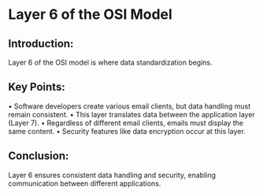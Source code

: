 # Layer 6 of the OSI Model 

## Introduction: 
Layer 6 of the OSI model is where data standardization begins. 

## Key Points: 
• Software developers create various email clients, but data handling must remain consistent. 
• This layer translates data between the application layer (Layer 7). 
• Regardless of different email clients, emails must display the same content. 
• Security features like data encryption occur at this layer. 

## Conclusion: 
Layer 6 ensures consistent data handling and security, enabling communication between different applications.